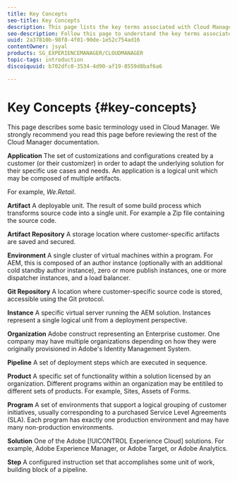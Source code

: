 ```yaml
---
title: Key Concepts
seo-title: Key Concepts
description: This page lists the key terms associated with Cloud Manager.
seo-description: Follow this page to understand the key terms associated with Cloud Manager.
uuid: 2a37810b-98f8-4f01-90de-1e52c754ad16
contentOwner: jsyal
products: SG_EXPERIENCEMANAGER/CLOUDMANAGER
topic-tags: introduction
discoiquuid: b702dfc0-3534-4d90-af19-8559d8baf6a6

---
```


# Key Concepts {#key-concepts}

This page describes some basic terminology used in Cloud Manager. We strongly recommend you read this page before reviewing the rest of the Cloud Manager documentation.

**Application** The set of customizations and configurations created by a customer (or their customizer) in order to adapt the underlying solution for their specific use cases and needs. An application is a logical unit which may be composed of multiple artifacts.

For example, *We.Retail*.

**Artifact** A deployable unit. The result of some build process which transforms source code into a single unit. For example a Zip file containing the source code.

**Artifact Repository** A storage location where customer-specific artifacts are saved and secured.

**Environment** A single cluster of virtual machines within a program. For AEM, this is composed of an author instance (optionally with an additional cold standby author instance), zero or more publish instances, one or more dispatcher instances, and a load balancer.

**Git Repository** A location where customer-specific source code is stored, accessible using the Git protocol.

**Instance** A specific virtual server running the AEM solution. Instances represent a single logical unit from a deployment perspective.

**Organization** Adobe construct representing an Enterprise customer. One company may have multiple organizations depending on how they were originally provisioned in Adobe's Identity Management System.

**Pipeline** A set of deployment steps which are executed in sequence.

**Product** A specific set of functionality within a solution licensed by an organization. Different programs within an organization may be entitiled to different sets of products. For example, Sites, Assets of Forms.

**Program** A set of environments that support a logical grouping of customer initiatives, usually corresponding to a purchased Service Level Agreements (SLA). Each program has exactly one production environment and may have many non-production environments.

**Solution** One of the Adobe [!UICONTROL Experience Cloud] solutions. For example, Adobe Experience Manager, or Adobe Target, or Adobe Analytics.

**Step** A configured instruction set that accomplishes some unit of work, building block of a pipeline.
